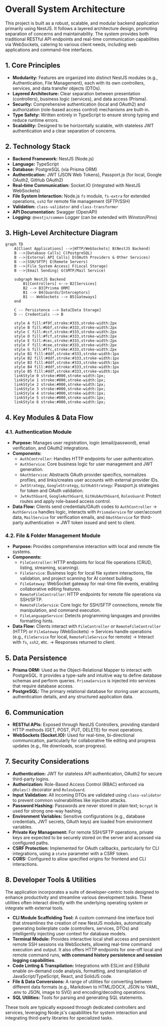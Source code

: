 # Overall System Architecture

This project is built as a robust, scalable, and modular backend application primarily using NestJS. It follows a layered architecture design, promoting separation of concerns and maintainability. The system provides both traditional RESTful API endpoints and real-time communication capabilities via WebSockets, catering to various client needs, including web applications and command-line interfaces.

## 1. Core Principles

- **Modularity:** Features are organized into distinct NestJS modules (e.g., Authentication, File Management), each with its own controllers, services, and data transfer objects (DTOs).
- **Layered Architecture:** Clear separation between presentation (controllers), business logic (services), and data access (Prisma).
- **Security:** Comprehensive authentication (local and OAuth2) and authorization (role-based access control) mechanisms are built-in.
- **Type Safety:** Written entirely in TypeScript to ensure strong typing and reduce runtime errors.
- **Scalability:** Designed to be horizontally scalable, with stateless JWT authentication and a clear separation of concerns.

## 2. Technology Stack

- **Backend Framework:** NestJS (Node.js)
- **Language:** TypeScript
- **Database:** PostgreSQL (via Prisma ORM)
- **Authentication:** JWT (JSON Web Tokens), Passport.js (for local, Google OAuth2, GitHub OAuth2)
- **Real-time Communication:** Socket.IO (integrated with NestJS WebSockets)
- **File System Interaction:** Node.js `fs` module, `fs-extra` for extended operations, `ssh2` for remote file management (SFTP/SSH)
- **Validation:** `class-validator` and `class-transformer`
- **API Documentation:** Swagger (OpenAPI)
- **Logging:** `@nestjs/common` Logger (can be extended with Winston/Pino)

## 3. High-Level Architecture Diagram

```mermaid
graph TD
    A[Client Applications] -->|HTTP/WebSockets| B(NestJS Backend)
    B -->|Database Calls| C(PostgreSQL)
    B -->|External API Calls| D(OAuth Providers & Other Services)
    B -->|SSH/SFTP| E(Remote Servers)
    B -->|File System Access| F(Local Storage)
    B -->|Email Sending| G(SMTP/Mail Service)

    subgraph NestJS Backend
        B1[Controllers] <--> B2[Services]
        B2 --> B3[Prisma ORM]
        B1 --> B4[Guards/Interceptors]
        B1 -- WebSockets --> B5[Gateways]
    end

    C -- Persistence --> Data[Data Storage]
    D -- Credentials --> B

    style A fill:#f9f,stroke:#333,stroke-width:2px
    style B fill:#bbf,stroke:#333,stroke-width:2px
    style C fill:#ccf,stroke:#333,stroke-width:2px
    style D fill:#fcf,stroke:#333,stroke-width:2px
    style E fill:#cec,stroke:#333,stroke-width:2px
    style F fill:#cee,stroke:#333,stroke-width:2px
    style G fill:#ffc,stroke:#333,stroke-width:2px
    style B1 fill:#ddf,stroke:#333,stroke-width:1px
    style B2 fill:#ddf,stroke:#333,stroke-width:1px
    style B3 fill:#ddf,stroke:#333,stroke-width:1px
    style B4 fill:#ddf,stroke:#333,stroke-width:1px
    style B5 fill:#ddf,stroke:#333,stroke-width:1px
    linkStyle 0 stroke:#000,stroke-width:1px;
    linkStyle 1 stroke:#000,stroke-width:1px;
    linkStyle 2 stroke:#000,stroke-width:1px;
    linkStyle 3 stroke:#000,stroke-width:1px;
    linkStyle 4 stroke:#000,stroke-width:1px;
    linkStyle 5 stroke:#000,stroke-width:1px;
    linkStyle 6 stroke:#000,stroke-width:1px;
```

## 4. Key Modules & Data Flow

### 4.1. Authentication Module

- **Purpose:** Manages user registration, login (email/password), email verification, and OAuth2 integrations.
- **Components:**
  - `AuthController`: Handles HTTP endpoints for user authentication.
  - `AuthService`: Core business logic for user management and JWT generation.
  - `OAuthService`: Abstracts OAuth provider specifics, normalizes profiles, and links/creates user accounts with external provider IDs.
  - `JwtStrategy`, `GoogleStrategy`, `GitHubStrategy`: Passport.js strategies for token and OAuth validation.
  - `JwtAuthGuard`, `GoogleAuthGuard`, `GitHubAuthGuard`, `RolesGuard`: Protect routes and apply role-based access control.
- **Data Flow:** Clients send credentials/OAuth codes to `AuthController` -> `AuthService` handles logic, interacts with `PrismaService` for user/account data, `MailService` for verification emails, and `OAuthService` for third-party authentication -> JWT token issued and sent to client.

### 4.2. File & Folder Management Module

- **Purpose:** Provides comprehensive interaction with local and remote file systems.
- **Components:**
  - `FileController`: HTTP endpoints for local file operations (CRUD, listing, streaming, scanning).
  - `FileService`: Business logic for local file system interactions, file validation, and project scanning for AI context building.
  - `FileGateway`: WebSocket gateway for real-time file events, enabling collaborative editing features.
  - `RemoteFileController`: HTTP endpoints for remote file operations via SSH/SFTP.
  - `RemoteFileService`: Core logic for SSH/SFTP connections, remote file manipulation, and command execution.
  - `FileLanguageService`: Detects programming languages and provides formatting hints.
- **Data Flow:** Clients interact with `FileController` or `RemoteFileController` (HTTP) or `FileGateway` (WebSockets) -> Services handle operations (e.g., `FileService` for local, `RemoteFileService` for remote) -> Interact with `fs`, `ssh2`, etc. -> Responses returned to client.

## 5. Data Persistence

- **Prisma ORM:** Used as the Object-Relational Mapper to interact with PostgreSQL. It provides a type-safe and intuitive way to define database schemas and perform queries. `PrismaService` is injected into services that require database access.
- **PostgreSQL:** The primary relational database for storing user accounts, authentication details, and any structured application data.

## 6. Communication

- **RESTful APIs:** Exposed through NestJS Controllers, providing standard HTTP methods (GET, POST, PUT, DELETE) for most operations.
- **WebSockets (Socket.IO):** Used for real-time, bi-directional communication, particularly for collaborative file editing and progress updates (e.g., file downloads, scan progress).

## 7. Security Considerations

- **Authentication:** JWT for stateless API authentication, OAuth2 for secure third-party logins.
- **Authorization:** Role-Based Access Control (RBAC) enforced via `@Roles()` decorator and `RolesGuard`.
- **Input Validation:** All incoming DTOs are validated using `class-validator` to prevent common vulnerabilities like injection attacks.
- **Password Hashing:** Passwords are never stored in plain text; `bcrypt` is used for strong one-way hashing.
- **Environment Variables:** Sensitive configurations (e.g., database credentials, JWT secrets, OAuth keys) are loaded from environment variables.
- **Private Key Management:** For remote SSH/SFTP operations, private keys are expected to be securely stored on the server and accessed via configured paths.
- **CSRF Protection:** Implemented for OAuth callbacks, particularly for CLI integrations, using a `state` parameter with a CSRF token.
- **CORS:** Configured to allow specified origins for frontend and CLI interactions.

## 8. Developer Tools & Utilities

The application incorporates a suite of developer-centric tools designed to enhance productivity and streamline various development tasks. These utilities often interact directly with the underlying operating system or integrate with external tools.

- **CLI Module Scaffolding Tool:** A custom command-line interface tool that streamlines the creation of new NestJS modules, automatically generating boilerplate code (controllers, services, DTOs) and intelligently injecting user context for database models.
- **Terminal Module:** Provides interactive local shell access and persistent remote SSH sessions via WebSockets, allowing real-time command execution and output. It also offers HTTP endpoints for one-off local and remote command runs, **with command history persistence and session logging capabilities**.
- **Code Linting & Transpilation:** Integrations with ESLint and ESBuild enable on-demand code analysis, formatting, and transpilation of JavaScript/TypeScript, React, and SolidJS code.
- **File & Data Conversions:** A range of utilities for converting between different data formats (e.g., Markdown to HTML/DOCX, JSON to YAML, .env to JSON, image to SVG) and encoding/decoding operations.
- **SQL Utilities:** Tools for parsing and generating SQL statements.

These tools are typically exposed through dedicated controllers and services, leveraging Node.js's capabilities for system interaction and integrating third-party libraries for specialized tasks.
